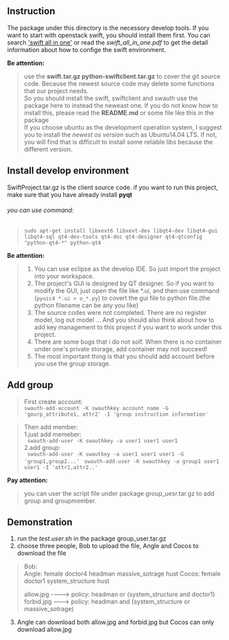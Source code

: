 Instruction
-----------
The package under this directory is the necessory develop tools. If you want to start with openstack swift, you should install them first. You can search ['swift all in one'](http://docs.openstack.org/developer/swift/development_saio.html) or read the *swift_all_in_one.pdf* to get the detail information about how to confige the swift environment.<br>

**Be attention:**<br>
> use the **swift.tar.gz python-swiftclient.tar.gz** to cover the git source code. Because the newest source code may delete some functions that our project needs.<br>
> So you should install the swift, swiftclient and swauth use the package here to instead the neweast one. If you do not know how to install this, please read the **README.md** or some file like this in the package<br>
> If you choose ubuntu as the development operation system, I suggest you to install the *newest os version* such as Ubuntu14.04 LTS. If not, you will find that is difficult to install some reliable libs because the different version.


Install develop environment
---------------------------
SwiftProject.tar.gz is the client source code. if you want to run this project, make sure that you have already install **pyqt**<br>
###### you can use command: <br>
> `sudo apt-get install libxext6 libxext-dev libqt4-dev libqt4-gui libqt4-sql qt4-dev-tools qt4-doc qt4-designer qt4-qtconfig "python-qt4-*" python-qt4`

**Be attention:**<br>
> 1. You can use eclipse as the develop IDE. So just import the project into your workspace.<br>
> 2. The project's GUI is designed by QT designer. So if you want to modify the GUI, just open the file like \*.ui, and then use command (`pyuic4 *.ui > o_*.py`) to covert the gui file to python file.(the python filename can be any you like)<br>
> 3. The source codes were not completed. There are no register model, log out model ... And you should also think about how to add key management to this project if you want to work under this project.<br>
> 4. There are some bugs that i do not solf. When there is no container under one's private storage, add container may not succeed!<br>
> 5. The most important thing is that you should add account before you use the group storage.<br>
  
Add group
---------
> First create account:<br>
    `swauth-add-account -K swauthkey account_name -G 'gourp_attribute1, attr2' -I 'group instruction information'`

> Then add member:<br>
> 1.just add memeber: <br>
        ` swauth-add-user -K swauthkey -a user1 user1 user1`<br>
> 2.add group: <br>
        ` swauth-add-user -K swautkey -a user1 user1 user1 -G 'group1,group2...'`
        ` swauth-add-user -K swauthkey -a group1 user1 user1 -I 'attr1,attr2..'`

**Pay attention:**<br>
> you can user the script file under package group_uesr.tar.gz to add group and groupmember.

Demonstration
-------------
1. run the *test.user.sh* in the package group_user.tar.gz<br>
2. choose three people, Bob to upload the file, Angle and Cocos to download the file<br>
> Bob:    
> Angle:  female doctor4 headman massive_sotrage hust
> Cocos:  female doctor1 system_structure hust
>
> allow.jpg ----> policy: headman or (system_structure and doctor1)
> forbid.jpg ---> policy: headman and (system_structure or massive_sotrage)

3. Angle can download both allow.jpg and forbid.jpg but Cocos can only download allow.jpg
